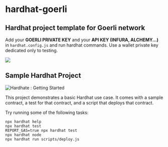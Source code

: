 # hardhat-goerli
## Hardhat project template for Goerli network

Add your **GOERLI PRIVATE KEY** and your **API KEY (INFURA, ALCHEMY...)** in ``hardhat.config.js`` and run hardhat commands. Use a wallet private key dedicated only to testing.

![](https://user-images.githubusercontent.com/32852637/118346510-0437d380-b50a-11eb-9fc2-267d0b20777b.png)

## Sample Hardhat Project

![Hardhate : Getting Started](https://hardhat.org/hardhat-runner/docs/getting-started#overview)

This project demonstrates a basic Hardhat use case. It comes with a sample contract, a test for that contract, and a script that deploys that contract.

Try running some of the following tasks:

```shell
npx hardhat help
npx hardhat test
REPORT_GAS=true npx hardhat test
npx hardhat node
npx hardhat run scripts/deploy.js
```
